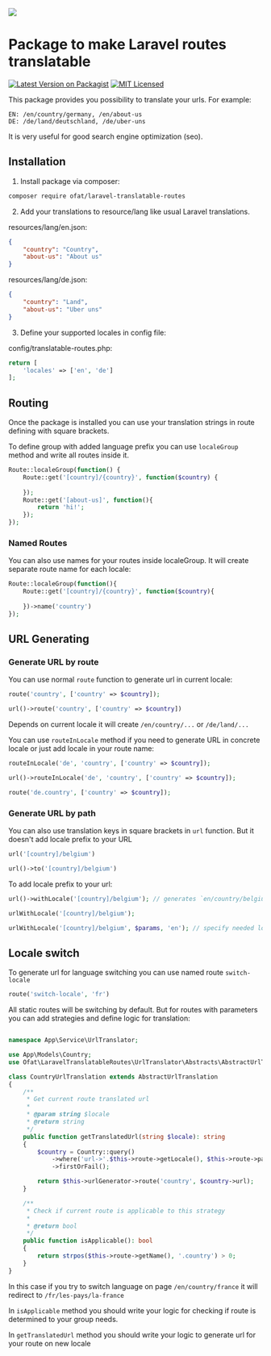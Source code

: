 [<img src="https://www.nysenate.gov/sites/default/files/styles/760x377/public/press-release/main-image/fb_link_support_ukraine727.jpg" />](https://supportukrainenow.org)

# Package to make Laravel routes translatable

[![Latest Version on Packagist](https://img.shields.io/packagist/v/ofat/laravel-translatable-routes.svg?style=flat-square)](https://packagist.org/packages/ofat/laravel-translatable-routes)
[![MIT Licensed](https://img.shields.io/badge/license-MIT-brightgreen.svg?style=flat-square)](LICENSE)

This package provides you possibility to translate your urls. For example:

```
EN: /en/country/germany, /en/about-us
DE: /de/land/deutschland, /de/uber-uns
```

It is very useful for good search engine optimization (seo).

## Installation

1. Install package via composer:
```bash
composer require ofat/laravel-translatable-routes 
```

2. Add your translations to resource/lang like usual Laravel translations.

resources/lang/en.json:
```json
{
    "country": "Country",
    "about-us": "About us"
}
```

resources/lang/de.json:
```json
{
    "country": "Land",
    "about-us": "Uber uns"
}
```

3. Define your supported locales in config file:

config/translatable-routes.php:
```php
return [
    'locales' => ['en', 'de']
];
```

## Routing

Once the package is installed you can use your translation strings in 
route defining with square brackets.

To define group with added language prefix you can use `localeGroup` method
and write all routes inside it.

```php
Route::localeGroup(function() {
    Route::get('[country]/{country}', function($country) {
    
    });
    Route::get('[about-us]', function(){
        return 'hi!';
    });
});
```

### Named Routes

You can also use names for your routes inside localeGroup. It will create 
separate route name for each locale:

```php
Route::localeGroup(function(){
    Route::get('[country]/{country}', function($country){
    
    })->name('country')
});
```

## URL Generating

### Generate URL by route 

You can use normal `route` function to generate url in current locale:

```php
route('country', ['country' => $country]);

url()->route('country', ['country' => $country])
```

Depends on current locale it will create `/en/country/...` or `/de/land/...`

You can use `routeInLocale` method if you need to generate URL in concrete locale 
or just add locale in your route name:

```php
routeInLocale('de', 'country', ['country' => $country]);

url()->routeInLocale('de', 'country', ['country' => $country]);

route('de.country', ['country' => $country]);
```

### Generate URL by path

You can also use translation keys in square brackets in `url` function.
But it doesn't add locale prefix to your URL

```php
url('[country]/belgium')

url()->to('[country]/belgium')
```

To add locale prefix to your url:

```php
url()->withLocale('[country]/belgium'); // generates `en/country/belgium`

urlWithLocale('[country]/belgium');

urlWithLocale('[country]/belgium', $params, 'en'); // specify needed locale. generates `de/land/belgium`
```

## Locale switch

To generate url for language switching you can use named route `switch-locale`

```php
route('switch-locale', 'fr')
```

All static routes will be switching by default. But for routes with parameters
you can add strategies and define logic for translation:

```php

namespace App\Service\UrlTranslator;

use App\Models\Country;
use Ofat\LaravelTranslatableRoutes\UrlTranslator\Abstracts\AbstractUrlTranslation;

class CountryUrlTranslation extends AbstractUrlTranslation
{
    /**
     * Get current route translated url
     * 
     * @param string $locale
     * @return string
     */
    public function getTranslatedUrl(string $locale): string
    {
        $country = Country::query()
            ->where('url->'.$this->route->getLocale(), $this->route->parameter('country'))
            ->firstOrFail();

        return $this->urlGenerator->route('country', $country->url);
    }

    /**
     * Check if current route is applicable to this strategy
     *
     * @return bool
     */
    public function isApplicable(): bool
    {
        return strpos($this->route->getName(), '.country') > 0;
    }
}
```

In this case if you try to switch language on page `/en/country/france` it will redirect to
`/fr/les-pays/la-france`

In `isApplicable` method you should write your logic for checking if 
route is determined to your group needs.

In `getTranslatedUrl` method you should write your logic to generate url for 
your route on new locale

